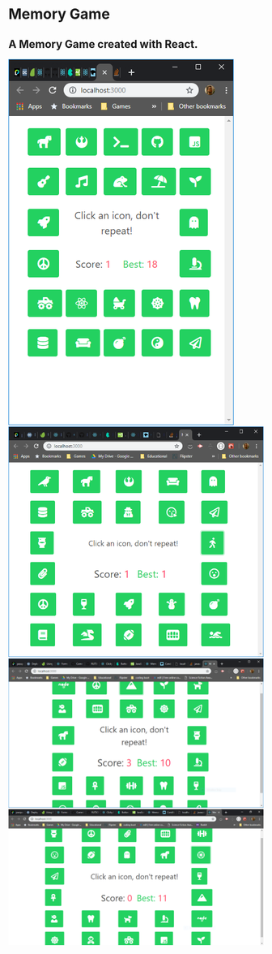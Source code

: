 # Memory Game
## A Memory Game created with React.

![small window](./images/Small.PNG)
![medium window](./images/Medium.PNG)
![large window](./images/Large.PNG)
![extra large window](./images/XL.PNG)